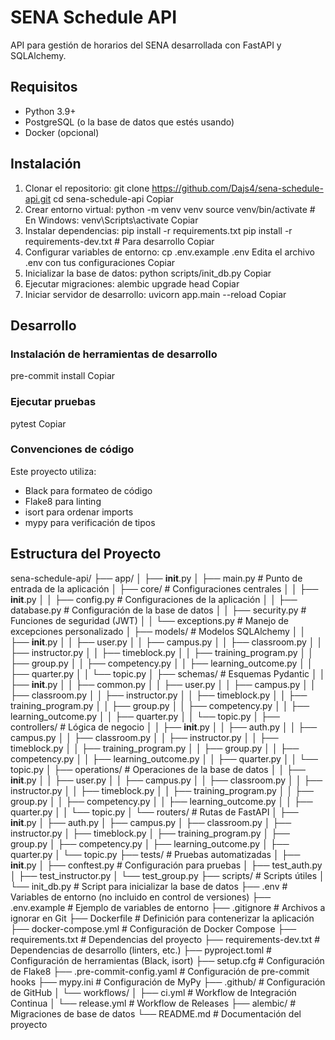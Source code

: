 # SENA Schedule API
API para gestión de horarios del SENA desarrollada con FastAPI y SQLAlchemy.

## Requisitos

- Python 3.9+
- PostgreSQL (o la base de datos que estés usando)
- Docker (opcional)

## Instalación

1. Clonar el repositorio:
git clone https://github.com/Dajs4/sena-schedule-api.git
cd sena-schedule-api
Copiar
2. Crear entorno virtual:
python -m venv venv
source venv/bin/activate  # En Windows: venv\Scripts\activate
Copiar
3. Instalar dependencias:
pip install -r requirements.txt
pip install -r requirements-dev.txt  # Para desarrollo
Copiar
4. Configurar variables de entorno:
cp .env.example .env
Edita el archivo .env con tus configuraciones
Copiar
5. Inicializar la base de datos:
python scripts/init_db.py
Copiar
6. Ejecutar migraciones:
alembic upgrade head
Copiar
7. Iniciar servidor de desarrollo:
uvicorn app.main --reload
Copiar
## Desarrollo

### Instalación de herramientas de desarrollo
pre-commit install
Copiar
### Ejecutar pruebas
pytest
Copiar
### Convenciones de código

Este proyecto utiliza:
- Black para formateo de código
- Flake8 para linting
- isort para ordenar imports
- mypy para verificación de tipos

## Estructura del Proyecto

sena-schedule-api/
├── app/
│   ├── __init__.py
│   ├── main.py                # Punto de entrada de la aplicación
│   ├── core/                  # Configuraciones centrales
│   │   ├── __init__.py
│   │   ├── config.py          # Configuraciones de la aplicación
│   │   ├── database.py        # Configuración de la base de datos
│   │   ├── security.py        # Funciones de seguridad (JWT)
│   │   └── exceptions.py      # Manejo de excepciones personalizado
│   ├── models/                # Modelos SQLAlchemy
│   │   ├── __init__.py
│   │   ├── user.py
│   │   ├── campus.py
│   │   ├── classroom.py
│   │   ├── instructor.py
│   │   ├── timeblock.py
│   │   ├── training_program.py
│   │   ├── group.py
│   │   ├── competency.py
│   │   ├── learning_outcome.py
│   │   ├── quarter.py
│   │   └── topic.py
│   ├── schemas/               # Esquemas Pydantic
│   │   ├── __init__.py
│   │   ├── common.py
│   │   ├── user.py
│   │   ├── campus.py
│   │   ├── classroom.py
│   │   ├── instructor.py
│   │   ├── timeblock.py
│   │   ├── training_program.py
│   │   ├── group.py
│   │   ├── competency.py
│   │   ├── learning_outcome.py
│   │   ├── quarter.py
│   │   └── topic.py
│   ├── controllers/           # Lógica de negocio
│   │   ├── __init__.py
│   │   ├── auth.py
│   │   ├── campus.py
│   │   ├── classroom.py
│   │   ├── instructor.py
│   │   ├── timeblock.py
│   │   ├── training_program.py
│   │   ├── group.py
│   │   ├── competency.py
│   │   ├── learning_outcome.py
│   │   ├── quarter.py
│   │   └── topic.py
│   ├── operations/            # Operaciones de la base de datos
│   │   ├── __init__.py
│   │   ├── user.py
│   │   ├── campus.py
│   │   ├── classroom.py
│   │   ├── instructor.py
│   │   ├── timeblock.py
│   │   ├── training_program.py
│   │   ├── group.py
│   │   ├── competency.py
│   │   ├── learning_outcome.py
│   │   ├── quarter.py
│   │   └── topic.py
│   └── routers/               # Rutas de FastAPI
│       ├── __init__.py
│       ├── auth.py
│       ├── campus.py
│       ├── classroom.py
│       ├── instructor.py
│       ├── timeblock.py
│       ├── training_program.py
│       ├── group.py
│       ├── competency.py
│       ├── learning_outcome.py
│       ├── quarter.py
│       └── topic.py
├── tests/                     # Pruebas automatizadas
│   ├── __init__.py
│   ├── conftest.py            # Configuración para pruebas
│   ├── test_auth.py
│   ├── test_instructor.py
│   └── test_group.py
├── scripts/                   # Scripts útiles
│   └── init_db.py             # Script para inicializar la base de datos
├── .env                       # Variables de entorno (no incluido en control de versiones)
├── .env.example               # Ejemplo de variables de entorno
├── .gitignore                 # Archivos a ignorar en Git
├── Dockerfile                 # Definición para contenerizar la aplicación
├── docker-compose.yml         # Configuración de Docker Compose
├── requirements.txt           # Dependencias del proyecto
├── requirements-dev.txt       # Dependencias de desarrollo (linters, etc.)
├── pyproject.toml             # Configuración de herramientas (Black, isort)
├── setup.cfg                  # Configuración de Flake8
├── .pre-commit-config.yaml    # Configuración de pre-commit hooks
├── mypy.ini                   # Configuración de MyPy
├── .github/                   # Configuración de GitHub
│   └── workflows/
│       ├── ci.yml             # Workflow de Integración Continua
│       └── release.yml        # Workflow de Releases
├── alembic/                   # Migraciones de base de datos
└── README.md                  # Documentación del proyecto
